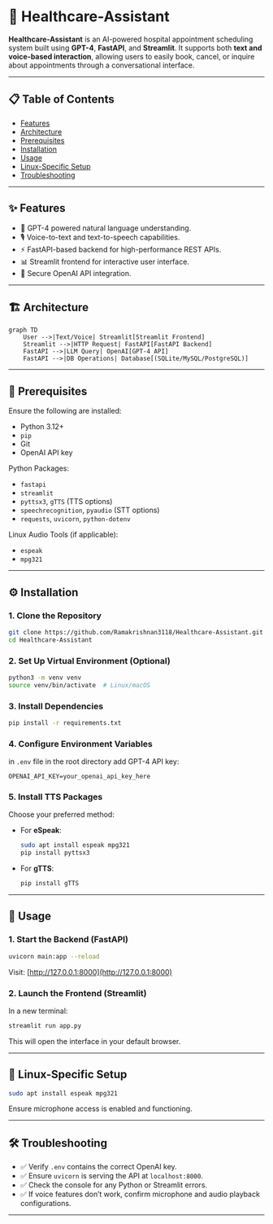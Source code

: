 # 🏥 Healthcare-Assistant

**Healthcare-Assistant** is an AI-powered hospital appointment scheduling system built using **GPT-4**, **FastAPI**, and **Streamlit**. It supports both **text and voice-based interaction**, allowing users to easily book, cancel, or inquire about appointments through a conversational interface.

---

## 📋 Table of Contents

- [Features](#features)
- [Architecture](#architecture)
- [Prerequisites](#prerequisites)
- [Installation](#installation)
- [Usage](#usage)
- [Linux-Specific Setup](#linux-specific-setup)
- [Troubleshooting](#troubleshooting)

---

## ✨ Features

- 🧠 GPT-4 powered natural language understanding.
- 🎙️ Voice-to-text and text-to-speech capabilities.
- ⚡ FastAPI-based backend for high-performance REST APIs.
- 📊 Streamlit frontend for interactive user interface.
- 🔐 Secure OpenAI API integration.

---

## 🏗️ Architecture

```mermaid
graph TD
    User -->|Text/Voice| Streamlit[Streamlit Frontend]
    Streamlit -->|HTTP Request| FastAPI[FastAPI Backend]
    FastAPI -->|LLM Query| OpenAI[GPT-4 API]
    FastAPI -->|DB Operations| Database[(SQLite/MySQL/PostgreSQL)]
```

---

## 🧰 Prerequisites

Ensure the following are installed:

- Python 3.12+
- `pip`
- Git
- OpenAI API key

Python Packages:
- `fastapi`
- `streamlit`
- `pyttsx3`, `gTTS` (TTS options)
- `speechrecognition`, `pyaudio` (STT options)
- `requests`, `uvicorn`, `python-dotenv`

Linux Audio Tools (if applicable):
- `espeak`
- `mpg321`

---

## ⚙️ Installation

### 1. Clone the Repository

```bash
git clone https://github.com/Ramakrishnan3118/Healthcare-Assistant.git
cd Healthcare-Assistant
```

### 2. Set Up Virtual Environment (Optional)

```bash
python3 -m venv venv
source venv/bin/activate  # Linux/macOS
```

### 3. Install Dependencies

```bash
pip install -r requirements.txt
```

### 4. Configure Environment Variables

in `.env` file in the root directory add GPT-4 API key:

```
OPENAI_API_KEY=your_openai_api_key_here
```

### 5. Install TTS Packages

Choose your preferred method:

- For **eSpeak**:

  ```bash
  sudo apt install espeak mpg321
  pip install pyttsx3
  ```

- For **gTTS**:

  ```bash
  pip install gTTS
  ```

---

## 🚀 Usage

### 1. Start the Backend (FastAPI)

```bash
uvicorn main:app --reload
```

Visit: [http://127.0.0.1:8000](http://127.0.0.1:8000)

### 2. Launch the Frontend (Streamlit)

In a new terminal:

```bash
streamlit run app.py
```

This will open the interface in your default browser.

---

## 🐧 Linux-Specific Setup

```bash
sudo apt install espeak mpg321
```

Ensure microphone access is enabled and functioning.

---

## 🛠️ Troubleshooting

- ✅ Verify `.env` contains the correct OpenAI key.
- ✅ Ensure `uvicorn` is serving the API at `localhost:8000`.
- ✅ Check the console for any Python or Streamlit errors.
- ✅ If voice features don’t work, confirm microphone and audio playback configurations.

---
